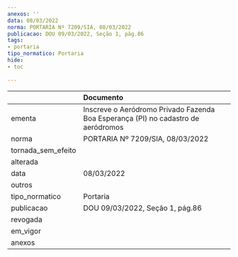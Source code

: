 ```yaml
---
anexos: ''
data: 08/03/2022
norma: PORTARIA Nº 7209/SIA, 08/03/2022
publicacao: DOU 09/03/2022, Seção 1, pág.86
tags:
- portaria
tipo_normatico: Portaria
hide: 
- toc 
 
---
```


|                    | Documento                                                                         |
|:-------------------|:----------------------------------------------------------------------------------|
| ementa             | Inscreve o Aeródromo Privado Fazenda Boa Esperança (PI) no cadastro de aeródromos |
| norma              | PORTARIA Nº 7209/SIA, 08/03/2022                                                  |
| tornada_sem_efeito |                                                                                   |
| alterada           |                                                                                   |
| data               | 08/03/2022                                                                        |
| outros             |                                                                                   |
| tipo_normatico     | Portaria                                                                          |
| publicacao         | DOU 09/03/2022, Seção 1, pág.86                                                   |
| revogada           |                                                                                   |
| em_vigor           |                                                                                   |
| anexos             |                                                                                   |